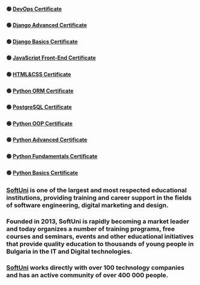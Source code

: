 #### :green_circle: [DevOps Certificate](https://softuni.bg/certificates/details/219664/3f446559)
#### :green_circle: [Django Advanced Certificate](https://softuni.bg/certificates/details/212668/bc5706e2)
#### :green_circle: [Django Basics Certificate](https://softuni.bg/certificates/details/207376/e99e39a5)
#### :green_circle: [JavaScript Front-End Certificate](https://softuni.bg/certificates/details/212320/f803a9de)
#### :green_circle: [HTML&CSS Certificate](https://softuni.bg/certificates/details/205194/fe6e999f)
#### :green_circle: [Python ORM Certificate](https://softuni.bg/certificates/details/193771/beb381be)
#### :green_circle: [PostgreSQL Certificate](https://softuni.bg/certificates/details/185963/6b802353)
#### :green_circle: [Python OOP Certificate](https://softuni.bg/certificates/details/180798/8e18f138)
#### :green_circle: [Python Advanced Certificate](https://softuni.bg/certificates/details/173742/8f18b2d4)
#### :green_circle: [Python Fundamentals Certificate](https://softuni.bg/certificates/details/166982/a031e9aa)
#### :green_circle: [Python Basics Certificate](https://softuni.bg/certificates/details/143737/bdea256b)


### [SoftUni](https://about.softuni.bg/) is one of the largest and most respected educational institutions, providing training and career support in the fields of software engineering, digital marketing and design.

### Founded in 2013, SoftUni is rapidly becoming a market leader and today organizes a number of training programs, free courses and seminars, events and other educational initiatives that provide quality education to thousands of young people in Bulgaria in the IT and Digital technologies.

### [SoftUni](https://about.softuni.bg/) works directly with over 100 technology companies and has an active community of over 400 000 people.
